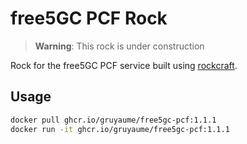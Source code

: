 # free5GC PCF Rock

> **Warning**: This rock is under construction

Rock for the free5GC PCF service built using [rockcraft](https://github.com/canonical/rockcraft). 

## Usage

```bash
docker pull ghcr.io/gruyaume/free5gc-pcf:1.1.1
docker run -it ghcr.io/gruyaume/free5gc-pcf:1.1.1
```
